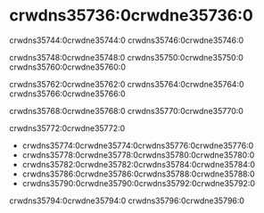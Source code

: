 # crwdns35736:0crwdne35736:0

crwdns35744:0crwdne35744:0 crwdns35746:0crwdne35746:0

crwdns35748:0crwdne35748:0 crwdns35750:0crwdne35750:0 crwdns35760:0crwdne35760:0

crwdns35762:0crwdne35762:0 crwdns35764:0crwdne35764:0 crwdns35766:0crwdne35766:0

crwdns35768:0crwdne35768:0 crwdns35770:0crwdne35770:0

crwdns35772:0crwdne35772:0

* crwdns35774:0crwdne35774:0<!-- ignore -->crwdns35776:0crwdne35776:0
* crwdns35778:0crwdne35778:0<!-- ignore -->crwdns35780:0crwdne35780:0
* crwdns35782:0crwdne35782:0<!-- ignore -->crwdns35784:0crwdne35784:0
* crwdns35786:0crwdne35786:0<!-- 
ignore -->crwdns35788:0crwdne35788:0
* crwdns35790:0crwdne35790:0<!-- ignore -->crwdns35792:0crwdne35792:0

crwdns35794:0crwdne35794:0<!-- ignore --> crwdns35796:0crwdne35796:0<!-- 
ignore -->
